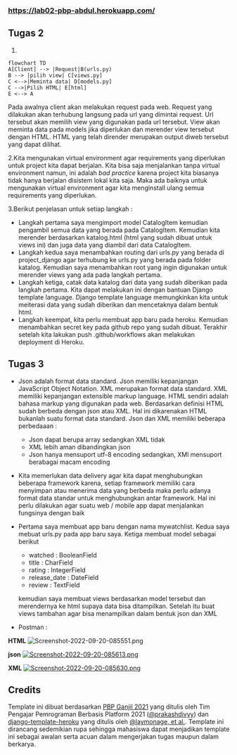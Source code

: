 ### https://lab02-pbp-abdul.herokuapp.com/
## Tugas 2
1. 
```mermaid
flowchart TD
A[Client] --> |Request|B(urls.py)
B --> |pilih view| C[views.py]
C <-->|Meminta data| D[models.py]
C -->|Pilih HTML| E[html]
E <--> A
```
Pada awalnya client akan melakukan request pada web. Request yang dilakukan akan terhubung langsung pada url yang dimintai request. Url tersebut akan memilih view yang digunakan pada url tersebut. View akan meminta data pada models jika diperlukan dan merender view tersebut dengan HTML. HTML yang telah dirender merupakan output diweb tersebut yang dapat dilihat.

2.Kita mengunakan virtual environment agar requirements yang diperlukan untuk project kita dapat berjalan. Kita bisa saja menjalankan tanpa virtual environment namun, ini adalah *bad practice* karena project kita biasanya tidak hanya berjalan disistem lokal kita saja. Maka ada baiknya untuk mengunakan virtual environment agar kita menginstall ulang semua requirements yang diperlukan.

3.Berikut penjelasan untuk setiap langkah :
* Langkah pertama saya mengimport model CatalogItem kemudian pengambil semua data yang berada pada CatalogItem. Kemudian kita merender berdasarkan katalog.html (html yang sudah dibuat untuk views ini) dan juga data yang diambil dari data CatalogItem.
* Langkah kedua saya menambahkan routing dari urls.py yang berada di project_django agar terhubung ke urls.py yang berada pada folder katalog. Kemudian saya menambahkan root yang ingin digunakan untuk merender views yang ada pada langkah pertama.
* Langkah ketiga, catak data katalog dari data yang sudah diberikan pada langkah pertama. Kita dapat melakukan ini dengan bantuan Django template language. Django template language memungkinkan kita untuk meiterasi data yang sudah diberikan dan mencetaknya dalam bentuk html.
* Langkah keempat, kita perlu membuat app baru pada heroku. Kemudian menambahkan secret key pada github repo yang sudah dibuat. Terakhir setelah kita lakukan push .github/workflows akan melakukan deployment di Heroku.

## Tugas 3
* Json adalah format data standard. Json memiliki kepanjangan JavaScript Object Notation. XML merupakan format data standard. XML memiliki kepanjangan extensible markup language. HTML sendiri adalah bahasa markup yang digunakan pada web. Berdasarkan definisi HTML sudah berbeda dengan json atau XML. Hal ini dikarenakan HTML bukanlah suatu format data standard. Json dan XML memiliki beberapa perbedaaan :
    * Json dapat berupa array sedangkan XML tidak
    * XML lebih aman dibandingkan json
    * Json hanya mensuport utf-8 encoding sedangkan, XMl mensuport berabagai macam encoding
* Kita memerlukan data delivery agar kita dapat menghubungkan beberapa framework karena, setiap framework memiliki cara menyimpan atau menerima data yang berbeda maka perlu adanya format data standar untuk menghubungkan antar framework. Hal ini perlu dilakukan agar suatu web / mobile app dapat menjalankan fungsinya dengan baik
* Pertama saya membuat app baru dengan nama mywatchlist. Kedua saya mebuat urls.py pada app baru saya. Ketiga membuat model sebagai berikut
    * watched : BooleanField
    * title : CharField
    * rating : IntegerField
    * release_date : DateField
    * review : TextField

    kemudian saya membuat views berdasarkan model tersebut dan merendernya ke html supaya data bisa ditampilkan. Setelah itu buat views tambahan agar bisa menampilkan dalam bentuk json dan XML

* Postman :

**HTML**
![Screenshot-2022-09-20-085551.png](https://i.postimg.cc/mkH2XDcd/Screenshot-2022-09-20-085551.png)

**json**
[![Screenshot-2022-09-20-085613.png](https://i.postimg.cc/htq0cZBj/Screenshot-2022-09-20-085613.png)](https://postimg.cc/KRJT5N4S)

**XML**
[![Screenshot-2022-09-20-085630.png](https://i.postimg.cc/C5kf2Yd4/Screenshot-2022-09-20-085630.png)](https://postimg.cc/PvfxLgWL)

## Credits

Template ini dibuat berdasarkan [PBP Ganjil 2021](https://gitlab.com/PBP-2021/pbp-lab) yang ditulis oleh Tim Pengajar Pemrograman Berbasis Platform 2021 ([@prakashdivyy](https://gitlab.com/prakashdivyy)) dan [django-template-heroku](https://github.com/laymonage/django-template-heroku) yang ditulis oleh [@laymonage, et al.](https://github.com/laymonage). Template ini dirancang sedemikian rupa sehingga mahasiswa dapat menjadikan template ini sebagai awalan serta acuan dalam mengerjakan tugas maupun dalam berkarya.
